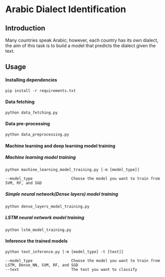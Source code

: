 # Arabic Dialect Identification

## Introduction

Many countries speak Arabic; however, each country has its own dialect, the aim of this task is to build a model that predicts the dialect given the text.

## Usage

#### Installing dependencies

    pip install -r requirements.txt

#### Data fetching

    python data_fetching.py

#### Data pre-processing

    python data_preprocessing.py

#### Machine learning and deep learning model training

##### Machine learning model training

    python machine_learning_model_training.py [-m [model_type]]

    --model_type                 Choose the model you want to train from SVM, RF, and SGD

##### Simple neural network(Dense layers) model training

    python dense_layers_model_training.py

##### LSTM neural network model training

    python lstm_model_training.py

#### Inference the trained models

    python text_inference.py [-m [model_type] -t [text]]

    --model_type                 Choose the model you want to train from LSTM, Dense_NN, SVM, RF, and SGD
    --text                       The text you want to classify
